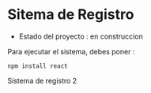 <h1>Sitema de Registro</h1>

- Estado del proyecto : en construccion

Para ejecutar el sistema, debes poner :

``` npm install react ```

Sistema de registro 2
